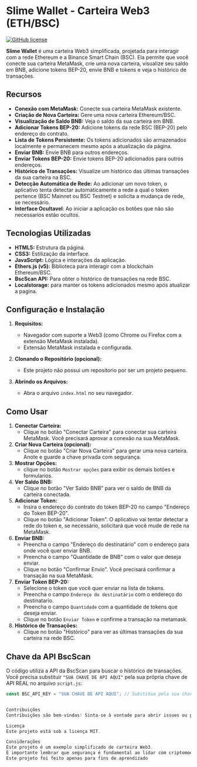 # Slime Wallet - Carteira Web3 (ETH/BSC)

[![GitHub license](https://img.shields.io/badge/License-MIT-blue.svg)](https://github.com/seu-usuario/slime-wallet/blob/main/LICENSE)

**Slime Wallet** é uma carteira Web3 simplificada, projetada para interagir com a rede Ethereum e a Binance Smart Chain (BSC). Ela permite que você conecte sua carteira MetaMask, crie uma nova carteira, visualize seu saldo em BNB, adicione tokens BEP-20, envie BNB e tokens e veja o histórico de transações.

## Recursos

*   **Conexão com MetaMask:** Conecte sua carteira MetaMask existente.
*   **Criação de Nova Carteira:** Gere uma nova carteira Ethereum/BSC.
*   **Visualização de Saldo BNB:** Veja o saldo da sua carteira em BNB.
*   **Adicionar Tokens BEP-20:** Adicione tokens da rede BSC (BEP-20) pelo endereço do contrato.
*   **Lista de Tokens Persistente:** Os tokens adicionados são armazenados localmente e permanecem mesmo após a atualização da página.
*   **Enviar BNB:** Envie BNB para outros endereços.
*   **Enviar Tokens BEP-20:** Envie tokens BEP-20 adicionados para outros endereços.
*   **Histórico de Transações:** Visualize um histórico das últimas transações da sua carteira na BSC.
*   **Detecção Automática de Rede:** Ao adicionar um novo token, o aplicativo tenta detectar automaticamente a rede a qual o token pertence (BSC Mainnet ou BSC Testnet) e solicita a mudança de rede, se necessário.
* **Interface Ocultavel**: Ao iniciar a aplicação os botões que não são necessarios estão ocultos.

## Tecnologias Utilizadas

*   **HTML5:** Estrutura da página.
*   **CSS3:** Estilização da interface.
*   **JavaScript:** Lógica e interações da aplicação.
*   **Ethers.js (v5):** Biblioteca para interagir com a blockchain Ethereum/BSC.
*   **BscScan API:** Para obter o histórico de transações na rede BSC.
* **Localstorage:** para manter os tokens adicionados mesmo após atualizar a pagina.

## Configuração e Instalação

1.  **Requisitos:**
    *   Navegador com suporte a Web3 (como Chrome ou Firefox com a extensão MetaMask instalada).
    *   Extensão MetaMask instalada e configurada.

2.  **Clonando o Repositório (opcional):**
    *  Este projeto não possui um repositorio por ser um projeto pequeno.

3.  **Abrindo os Arquivos:**
    *   Abra o arquivo `index.html` no seu navegador.

## Como Usar

1.  **Conectar Carteira:**
    *   Clique no botão "Conectar Carteira" para conectar sua carteira MetaMask. Você precisará aprovar a conexão na sua MetaMask.
2.  **Criar Nova Carteira (opcional):**
    *   Clique no botão "Criar Nova Carteira" para gerar uma nova carteira. Anote e guarde a chave privada com segurança.
3. **Mostrar Opções:**
    * clique no botão `Mostrar opções` para exibir os demais botões e formularios.
4.  **Ver Saldo BNB:**
    *   Clique no botão "Ver Saldo BNB" para ver o saldo de BNB da carteira conectada.
5.  **Adicionar Token:**
    *   Insira o endereço do contrato do token BEP-20 no campo "Endereço do Token BEP-20".
    *   Clique no botão "Adicionar Token". O aplicativo vai tentar detectar a rede do token e, se necessário, solicitará que você mude de rede na MetaMask.
6.  **Enviar BNB:**
    *   Preencha o campo "Endereço do destinatário" com o endereço para onde você quer enviar BNB.
    *   Preencha o campo "Quantidade de BNB" com o valor que deseja enviar.
    *   Clique no botão "Confirmar Envio". Você precisará confirmar a transação na sua MetaMask.
7.  **Enviar Token BEP-20:**
    * Selecione o token que você quer enviar na lista de tokens.
    * Preencha o campo `Endereço do destinatário` com o endereço do destinatario.
    * Preencha o campo `Quantidade` com a quantidade de tokens que deseja enviar.
    * Clique no botão `Enviar Token` e confirme a transação na metamask.
8.  **Histórico de Transações:**
    *   Clique no botão "Histórico" para ver as últimas transações da sua carteira na rede BSC.


## Chave da API BscScan

O código utiliza a API da BscScan para buscar o histórico de transações. Você precisa substituir `"SUA CHAVE DE API AQUI"` pela sua própria chave de API REAL no arquivo `script.js`:

```javascript
const BSC_API_KEY = "SUA CHAVE DE API AQUI"; // Substitua pela sua chave REAL da API BscScan


Contribuições
Contribuições são bem-vindas! Sinta-se à vontade para abrir issues ou pull requests.

Licença
Este projeto está sob a licença MIT.

Considerações
Este projeto é um exemplo simplificado de carteira Web3.
É importante lembrar que segurança é fundamental ao lidar com criptomoedas. Use sua própria chave privada com muita cautela.
Este projeto foi feito apenas para fins de aprendizado
